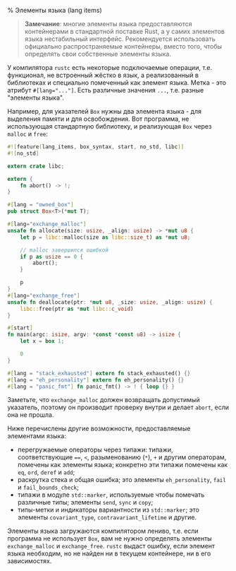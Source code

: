 % Элементы языка (lang items)

> **Замечание**: многие элементы языка предоставляются контейнерами в
> стандартной поставке Rust, а у самих элементов языка нестабильный
> интерфейс. Рекомендуется использовать официально распространяемые контейнеры,
> вместо того, чтобы определять свои собственные элементы языка.

У компилятора `rustc` есть некоторые подключаемые операции, т.е. функционал, не
встроенный жёстко в язык, а реализованный в библиотеках и специально помеченный
как элемент языка. Метка - это атрибут `#[lang="..."]`. Есть различные значения
`...`, т.е.  разные "элементы языка".

Например, для указателей `Box` нужны два элемента языка - для выделения памяти и
для освобождения. Вот программа, не использующая стандартную библиотеку, и
реализующая `Box` через `malloc` и `free`:

```rust
#![feature(lang_items, box_syntax, start, no_std, libc)]
#![no_std]

extern crate libc;

extern {
    fn abort() -> !;
}

#[lang = "owned_box"]
pub struct Box<T>(*mut T);

#[lang="exchange_malloc"]
unsafe fn allocate(size: usize, _align: usize) -> *mut u8 {
    let p = libc::malloc(size as libc::size_t) as *mut u8;

    // malloc завершился ошибкой
    if p as usize == 0 {
        abort();
    }

    p
}
#[lang="exchange_free"]
unsafe fn deallocate(ptr: *mut u8, _size: usize, _align: usize) {
    libc::free(ptr as *mut libc::c_void)
}

#[start]
fn main(argc: isize, argv: *const *const u8) -> isize {
    let x = box 1;

    0
}

#[lang = "stack_exhausted"] extern fn stack_exhausted() {}
#[lang = "eh_personality"] extern fn eh_personality() {}
#[lang = "panic_fmt"] fn panic_fmt() -> ! { loop {} }
```

Заметьте, что `exchange_malloc` должен возвращать допустимый указатель, поэтому
он производит проверку внутри и делает `abort`, если она не прошла.

Ниже перечислены другие возможности, предоставляемые элементами языка:

- перегружаемые операторы через типажи: типажи, соответствующие `==`, `<`,
  разыменованию (`*`), `+` и другим операторам, помечены как элементы языка;
  конкретно эти типажи помечены как `eq`, `ord`, `deref` и `add`;
- раскрутка стека и общая ошибка; это элементы `eh_personality`, `fail` и
  `fail_bounds_check`;
- типажи в модуле `std::marker`, используемые чтобы помечать различные типы;
  элементы `send`, `sync` и `copy`;
- типы-метки и индикаторы вариантности из `std::marker`; это элементы
  `covariant_type`, `contravariant_lifetime` и другие.

Элементы языка загружаются компилятором лениво, т.е. если программа не
использует `Box`, вам не нужно определять элементы `exchange_malloc` и
`exchange_free`. `rustc` выдаст ошибку, если элемент языка необходим, но не
найден ни в текущем контейнере, ни в его зависимостях.
